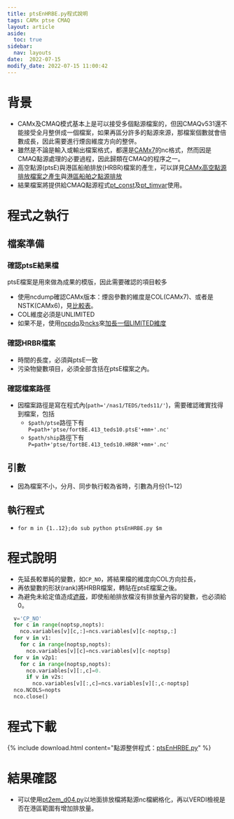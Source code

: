 ```yaml
---
title: ptsEnHRBE.py程式說明
tags: CAMx ptse CMAQ
layout: article
aside:
  toc: true
sidebar:
  nav: layouts
date:  2022-07-15 
modify_date: 2022-07-15 11:00:42
---
```


# 背景
- CAMx及CMAQ模式基本上是可以接受多個點源檔案的，但因CMAQv531還不能接受全月整併成一個檔案，如果再區分許多的點源來源，那檔案個數就會倍數成長，因此需要進行煙囪維度方向的整併。
- 雖然是不論是輸入或輸出檔案格式，都還是[CAMx7][CAMx67]的nc格式，然而因是CMAQ點源處理的必要過程，因此歸類在CMAQ的程序之一。
- 高空點源(ptsE)與港區船舶排放(HRBR)檔案的產生，可以詳見[CAMx高空點源排放檔案之產生](https://sinotec2.github.io/Focus-on-Air-Quality/EmisProc/ptse/ptseE/)與[港區船舶之點源排放](https://sinotec2.github.io/Focus-on-Air-Quality/EmisProc/ship/harb_ptse/)
- 結果檔案將提供給CMAQ點源程式[pt_const](https://sinotec2.github.io/Focus-on-Air-Quality/GridModels/PTSE/1.pt_constWork/)及[pt_timvar](https://sinotec2.github.io/Focus-on-Air-Quality/GridModels/PTSE/3.pt_timvarWork/)使用。

# 程式之執行
## 檔案準備
### 確認ptsE結果檔
ptsE檔案是用來做為成果的模版，因此需要確認的項目較多
- 使用ncdump確認CAMx版本：煙囪參數的維度是COL(CAMx7)、或者是NSTK(CAMx6)，見[比較表][CAMx67]。
- COL維度必須是UNLIMITED
- 如果不是，使用[ncpdq](https://linux.die.net/man/1/ncpdq)及[ncks](https://linux.die.net/man/1/ncks)來[加長一個LIMITED維度][ncqdp]

### 確認HRBR檔案
- 時間的長度，必須與ptsE一致
- 污染物變數項目，必須全部含括在ptsE檔案之內。

### 確認檔案路徑
- 因檔案路徑是寫在程式內(`path='/nas1/TEDS/teds11/'`)，需要確認確實找得到檔案，包括
  - `$path/ptse`路徑下有` P=path+'ptse/fortBE.413_teds10.ptsE'+mm+'.nc'`
  - `$path/ship`路徑下有` P=path+'ptse/fortBE.413_teds10.HRBR'+mm+'.nc'`

## 引數
- 因為檔案不小，分月、同步執行較為省時，引數為月份(1~12)

## 執行程式
- `for m in {1..12};do sub python ptsEnHRBE.py $m`

# 程式說明
- 先延長較單純的變數，如`CP_NO`，將結果檔的維度向COL方向拉長，
- 再依變數的形狀(rank)將HRBR檔案，轉貼在ptsE檔案之後。
- 為避免未給定值造成[遮蔽][mask]，即使船舶排放檔沒有排放量內容的變數，也必須給0。

```python
  v='CP_NO'
  for c in range(noptsp,nopts):
    nco.variables[v][c,:]=ncs.variables[v][c-noptsp,:]
  for v in v1:
    for c in range(noptsp,nopts):
      nco.variables[v][c]=ncs.variables[v][c-noptsp]
  for v in v2p1:
    for c in range(noptsp,nopts):
      nco.variables[v][:,c]=0.
      if v in v2s:
        nco.variables[v][:,c]=ncs.variables[v][:,c-noptsp]
  nco.NCOLS=nopts
  nco.close()
```

# 程式下載

{% include download.html content="點源整併程式：[ptsEnHRBE.py](https://github.com/sinotec2/Focus-on-Air-Quality/blob/main/GridModels/PTSE/ptsEnHRBE.py)" %}

# 結果確認
- 可以使用[pt2em_d04.py](https://sinotec2.github.io/Focus-on-Air-Quality/EmisProc/ptse/pt2em_d04/#程式說明)以地面排放檔將點源nc檔網格化，再以VERDI檢視是否在港區範圍有增加排放量。

[ncqdp]: <https://sinotec2.github.io/Focus-on-Air-Quality/utilities/netCDF/ncks/#加長一個limited維度> "ncpdq -O -a COL,TSTEP,LAY,ROW $nc a; ncks -O --mk_rec_dmn COL a $nc"
[CAMx67]: <https://sinotec2.github.io/Focus-on-Air-Quality/GridModels/PTSE/1.pt_constWork/#點源nc檔案煙囪參數之版本差異> "點源NC檔案煙囪參數之版本差異"
[mask]: <https://sinotec2.github.io/Focus-on-Air-Quality/utilities/netCDF/masked> "NC矩陣遮罩之檢查與修改"